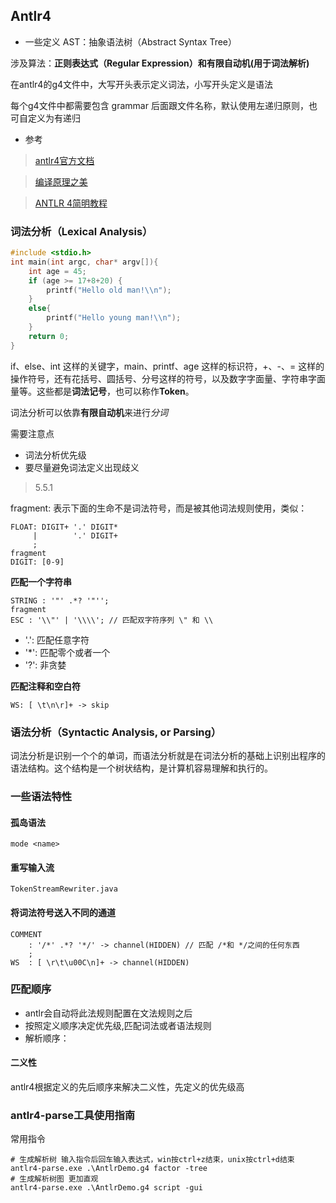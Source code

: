 ## Antlr4

- 一些定义
AST：抽象语法树（Abstract Syntax Tree）

涉及算法：**正则表达式（Regular Expression）**和**有限自动机(用于词法解析)**

在antlr4的g4文件中，大写开头表示定义词法，小写开头定义是语法

每个g4文件中都需要包含 grammar 后面跟文件名称，默认使用左递归原则，也可自定义为有递归

- 参考
>  [antlr4官方文档](https://github.com/antlr/antlr4/blob/4.6/doc/index.md)

>  [编译原理之美](https://time.geekbang.org/column/article/118132)

> [ANTLR 4简明教程](https://www.cntofu.com/book/115/basic-concept.md)

### 词法分析（Lexical Analysis）

```c
#include <stdio.h>
int main(int argc, char* argv[]){
    int age = 45;
    if (age >= 17+8+20) {
        printf("Hello old man!\\n");
    }
    else{
        printf("Hello young man!\\n");
    }
    return 0;
}
```
if、else、int 这样的关键字，main、printf、age 这样的标识符，+、-、= 这样的操作符号，还有花括号、圆括号、分号这样的符号，以及数字字面量、字符串字面量等。这些都是**词法记号**，也可以称作**Token**。

词法分析可以依靠**有限自动机**来进行*分词*

需要注意点
- 词法分析优先级
- 要尽量避免词法定义出现歧义


> 5.5.1

fragment: 表示下面的生命不是词法符号，而是被其他词法规则使用，类似：

```antlrv4
FLOAT: DIGIT+ '.' DIGIT*
     |        '.' DIGIT+
     ;
fragment
DIGIT: [0-9]
```

**匹配一个字符串**

```antlrv4
STRING : '"' .*? '"'';
fragment
ESC : '\\"' | '\\\\'; // 匹配双字符序列 \" 和 \\
```
- '.': 匹配任意字符
- '*': 匹配零个或者一个
- '?': 非贪婪

**匹配注释和空白符**

```antlrv4
WS: [ \t\n\r]+ -> skip
```

### 语法分析（Syntactic Analysis, or Parsing）

词法分析是识别一个个的单词，而语法分析就是在词法分析的基础上识别出程序的语法结构。这个结构是一个树状结构，是计算机容易理解和执行的。

### 一些语法特性

#### 孤岛语法
`mode <name>`

#### 重写输入流
`TokenStreamRewriter.java`

#### 将词法符号送入不同的通道
```antlrv4
COMMENT 
    : '/*' .*? '*/' -> channel(HIDDEN) // 匹配 /*和 */之间的任何东西
    ;
WS  : [ \r\t\u00C\n]+ -> channel(HIDDEN)
```

### 匹配顺序

- antlr会自动将此法规则配置在文法规则之后
- 按照定义顺序决定优先级,匹配词法或者语法规则
- 解析顺序：

#### 二义性

antlr4根据定义的先后顺序来解决二义性，先定义的优先级高

### antlr4-parse工具使用指南

常用指令
```shell
# 生成解析树 输入指令后回车输入表达式，win按ctrl+z结束，unix按ctrl+d结束
antlr4-parse.exe .\AntlrDemo.g4 factor -tree
# 生成解析树图 更加直观
antlr4-parse.exe .\AntlrDemo.g4 script -gui
```